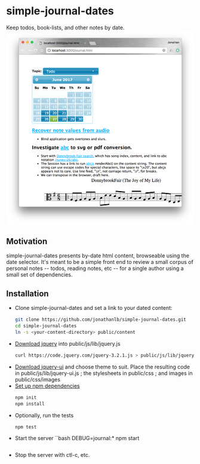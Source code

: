 # simple-journal-dates
Keep todos, book-lists, and other notes by date.
![Alt text](screenshots/simple-journal-dates.png?raw=true "Optional Title")

## Motivation
simple-journal-dates presents by-date html content, browseable using the date selector.
It's meant to be a simple front end to review a small corpus of personal notes -- todos, reading notes, etc -- for a single author using a small set of dependencies.

## Installation
- Clone simple-journal-dates and set a link to your dated content:
  ```bash
  git clone https://github.com/jonathanlb/simple-journal-dates.git
  cd simple-journal-dates
  ln -s <your-content-directory> public/content
  ```
- [Download jquery](https://jquery.com/download/) into public/js/lib/jquery.js
  ```bash
  curl https://code.jquery.com/jquery-3.2.1.js > public/js/lib/jquery.js
  ```
- [Download jquery-ui](https://jqueryui.com/download/) and choose theme to suit.
  Place the resulting code in public/js/lib/jquery-ui.js ; the stylesheets in public/css ; and images in public/css/images
- [Set up npm dependencies](https://docs.npmjs.com/getting-started/using-a-package.json)
  ```bash
  npm init
  npm install
  ```
- Optionally, run the tests
  ```bash
  npm test
  ```
- Start the server
  ``bash
  DEBUG=journal:* npm start
  ```
- Stop the server with ctl-c, etc.
